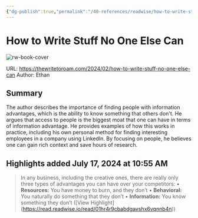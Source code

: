 ```yaml
---
{"dg-publish":true,"permalink":"/40-references/readwise/how-to-write-stuff-no-one-else-can/","tags":["rw/articles"]}
---
```


# How to Write Stuff No One Else Can

![rw-book-cover](https://content.cardus.ca/assets/uploads/documents/2863.large.jpg)
  
URL: https://thewritetoroam.com/2024/02/how-to-write-stuff-no-one-else-can
Author: Ethan

## Summary

The author describes the importance of finding people with information advantages, which is the ability to know something that others don't. He argues that access to people is the biggest moat that one can have in terms of information advantage. He provides examples of how this works in practice, including his own personal method for finding interesting employees in a company using LinkedIn. By focusing on people, he believes one can gain rich context and save hours of research.

## Highlights added July 17, 2024 at 10:55 AM
>In any business, including the creative ones, there are really only three types of advantages you can have over your competitors:
>• **Resources:** You have money to burn, and they don’t
>• **Behavioral:** You naturally do something that they don’t
>• **Information:** You know something they don’t ([View Highlight] (https://read.readwise.io/read/01hr4r9cbabdgavshx6vqnnb4n))


